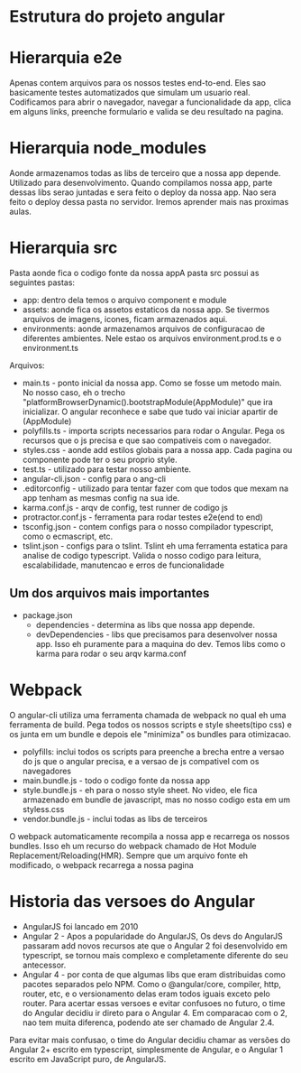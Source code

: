 # Estrutura do projeto angular

# Hierarquia e2e
Apenas contem arquivos para os nossos testes end-to-end. Eles sao basicamente testes automatizados que simulam um usuario real. Codificamos para abrir o navegador, navegar a funcionalidade da app, clica em alguns links, preenche formulario e valida se deu resultado na pagina.

# Hierarquia node_modules
Aonde armazenamos todas as libs de terceiro que a nossa app depende. Utilizado para desenvolvimento. Quando compilamos nossa app, parte dessas libs serao juntadas e sera feito o deploy da nossa app. Nao sera feito o deploy dessa pasta no servidor. Iremos aprender mais nas proximas aulas.

# Hierarquia src
Pasta aonde fica o codigo fonte da nossa appA pasta src possui as seguintes pastas:
- app: dentro dela temos o arquivo component e module
- assets: aonde fica os assetos estaticos da nossa app. Se tivermos arquivos de imagens, icones, ficam armazenados aqui.
- environments: aonde armazenamos arquivos de configuracao de diferentes ambientes. Nele estao os arquivos environment.prod.ts e o environment.ts

Arquivos:
- main.ts - ponto inicial da nossa app. Como se fosse um metodo main. No nosso caso, eh o trecho "platformBrowserDynamic().bootstrapModule(AppModule)" que ira inicializar. O angular reconhece e sabe que tudo vai iniciar apartir de (AppModule)
- polyfills.ts - importa scripts necessarios para rodar o Angular. Pega os recursos que o js precisa e que sao compativeis com o navegador.
- styles.css - aonde add estilos globais para a nossa app. Cada pagina ou componente pode ter o seu proprio style.
- test.ts - utilizado para testar nosso ambiente.
- angular-cli.json - config para o ang-cli
- .editorconfig - utilizado para tentar fazer com que todos que mexam na app tenham as mesmas config na sua ide.
- karma.conf.js - arqv de config, test runner de codigo js
- protractor.conf.js - ferramenta para rodar testes e2e(end to end)
- tsconfig.json - contem configs para o nosso compilador typescript, como o ecmascript, etc.
- tslint.json - configs para o tslint. Tslint eh uma ferramenta estatica para analise de codigo typescript. Valida o nosso codigo para leitura, escalabilidade, manutencao e erros de funcionalidade

## Um dos arquivos mais importantes
- package.json
    - dependencies - determina as libs que nossa app depende.
    - devDependencies - libs que precisamos para desenvolver nossa app. Isso eh puramente para a maquina do dev. Temos libs como o karma para rodar o seu arqv karma.conf


# Webpack
O angular-cli utiliza uma ferramenta chamada de webpack no qual eh uma ferramenta de build. Pega todos os nossos scripts e style sheets(tipo css) e os junta em um bundle e depois ele "minimiza" os bundles para otimizacao.
- polyfills: inclui todos os scripts para preenche a brecha entre a versao do js que o angular precisa, e a versao de js compativel com os navegadores
- main.bundle.js - todo o codigo fonte da nossa app
- style.bundle.js - eh para o nosso style sheet. No video, ele fica armazenado em bundle de javascript, mas no nosso codigo esta em um styless.css
- vendor.bundle.js - inclui todas as libs de terceiros

O webpack automaticamente recompila a nossa app e recarrega os nossos bundles.
Isso eh um recurso do webpack chamado de Hot Module Replacement/Reloading(HMR).
Sempre que um arquivo fonte eh modificado, o webpack recarrega a nossa pagina

# Historia das versoes do Angular
- AngularJS foi lancado em 2010
- Angular 2 - Apos a popularidade do AngularJS, Os devs do AngularJS passaram add novos recursos ate que o Angular 2 foi desenvolvido em typescript, se tornou mais complexo e completamente diferente do seu antecessor.
- Angular 4 - por conta de que algumas libs que eram distribuidas como pacotes separados pelo NPM. Como o @angular/core, compiler, http, router, etc, e o versionamento delas eram todos iguais exceto pelo router. Para acertar essas versoes e evitar confusoes no futuro, o time do Angular decidiu ir direto para o Angular 4. Em comparacao com o 2, nao tem muita diferenca, podendo ate ser chamado de Angular 2.4.

Para evitar mais confusao, o time do Angular decidiu chamar as versões do Angular 2+ escrito em typescript, simplesmente de Angular, e o Angular 1 escrito em JavaScript puro, de AngularJS.